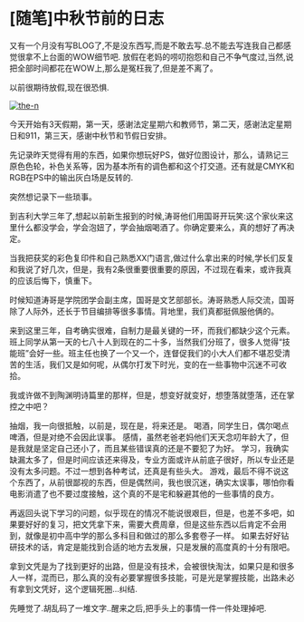 # [随笔]中秋节前的日志

又有一个月没有写BLOG了,不是没东西写,而是不敢去写.总不能去写连我自己都感觉很拿不上台面的WOW细节吧.
放假在老妈的唠叨抱怨和自己不争气度过,当然,说把全部时间都花在WOW上,那么是冤枉我了,但是差不离了。

<!-- more -->

以前很期待放假,现在很恐惧.

[![the-n](https://attachment.soulteary.com/2011/09/10/the-n.jpg "the-n")](https://attachment.soulteary.com/2011/09/10/the-n.jpg)

今天开始有3天假期，第一天，感谢法定星期六和教师节，第二天，感谢法定星期日和911，第三天，感谢中秋节和节假日安排。

先记录昨天觉得有用的东西，如果你想玩好PS，做好位图设计，那么，请熟记三原色色轮，补色关系等，因为基本所有的调色都和这个打交道。还有就是CMYK和RGB在PS中的输出灰白场是反转的.

突然想记录下一些琐事。

到吉利大学三年了,想起以前新生报到的时候,涛哥他们用国哥开玩笑:这个家伙来这里什么都没学会，学会泡妞了，学会抽烟喝酒了。你确定要来么，真的想好了再决定。

当我把获奖的彩色复印件和自己熟悉XX门语言,做过什么拿出来的时候,学长们反复和我说了好几次，但是，我有2条很重要很重要的原因，不过现在看来，或许我真的应该后悔下，慎重下。

时候知道涛哥是学院团学会副主席，国哥是文艺部部长。涛哥熟悉人际交流，国哥除了人际外，还长于节目编排等很多事情。背地里，我们真都挺佩服他俩的。

来到这里三年，自考确实很难，自制力是最关键的一环，而我们都缺少这个元素。班上同学从第一天的七八十人到现在的二十多，当然我们分班了，很多人觉得“技能班”会好一些。班主任也换了一个又一个，连督促我们的小大人们都不堪忍受清苦的生活，我们又是如何呢，从偶尔打发下时光，变的在一些事物中沉迷不可收拾。

我或许做不到陶渊明诗篇里的那样，但是，想变好就变好，想堕落就堕落，还在掌控之中吧？

抽烟，我一向很抵触，以前是，现在是，将来还是。
喝酒，同学生日，偶尔喝点啤酒，但是对绝不会因此误事。
感情，虽然老爸老妈他们天天念叨年龄大了，但是我就是坚定自己还小了，而且某些错误真的还是不要犯了为好。
学习，我确实缺漏太多了，但是时间应该还来得及，专业方面或许从前底子很好，所以专业还是没有太多问题。不过一想到各种考试，还真是有些头大。
游戏，最后不得不说这个东西了，从前很鄙视的东西，但是偶然间，我也很沉迷，确实太误事，哪怕你看电影消遣了也不要过度接触，这个真的不是宅和躲避其他的一些事情的良方。

再返回头说下学习的问题，似乎现在的情况不能说很艰巨，但是，也差不多吧，如果要好好的复习，把文凭拿下来，需要大费周章，但是这些东西以后肯定不会用到，就像是初中高中学的那么多科目和做过的那么多套卷子一样。
如果去好好钻研技术的话，肯定是能找到合适的地方去发展，只是发展的高度真的十分有限吧。

拿到文凭是为了找到更好的出路，但是没有技术，会被很快淘汰，如果只是和很多人一样，混而已，那么真的没有必要掌握很多技能，可是光是掌握技能，出路未必有拿到文凭好，这个逻辑死圈...纠结.

先睡觉了.胡乱码了一堆文字..醒来之后,把手头上的事情一件一件处理掉吧.

